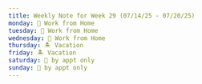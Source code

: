```yaml
---
title: Weekly Note for Week 29 (07/14/25 - 07/20/25)
monday: 🏡 Work from Home
tuesday: 🏡 Work from Home
wednesday: 🏡 Work from Home
thursday: 🏝️ Vacation
friday: 🏝️ Vacation
saturday: 🫥 by appt only
sunday: 🫥 by appt only
---
```

